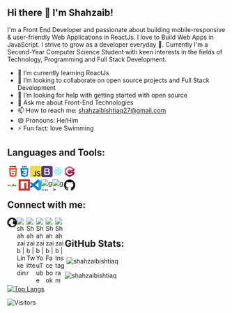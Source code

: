 ## Hi there 👋 I'm Shahzaib!

<!--
**shahzaibishtiaq/shahzaibishtiaq** is a ✨ _special_ ✨ repository because its `README.md` (this file) appears on your GitHub profile.

Here are some ideas to get you started:

- 🔭 I’m currently working on MERN Stack
- 🧐 I'm interested in Full-Stack Dev and open source
-->
I'm a Front End Developer and passionate about building mobile-responsive & user-friendly Web Applications in ReactJs. I love to Build Web Apps in JavaScript. I strive to grow as a developer everyday 💪. Currently I'm a Second-Year Computer Science Student with keen interests in the fields of Technology, Programming and Full Stack Development.

- 🌱 I’m currently learning ReactJs
- 👯 I’m looking to collaborate on open source projects and Full Stack Development
- 🤔 I’m looking for help with getting started with open source
- 💬 Ask me about Front-End Technologies
- 📫 How to reach me: shahzaibishtiaq27@gmail.com
- 😄 Pronouns: He/Him
- ⚡ Fun fact: love Swimming 


## Languages and Tools:

<a href="#" rel="nofollow"><img align="left" alt="HTML5" width="26px" src="https://raw.githubusercontent.com/github/explore/80688e429a7d4ef2fca1e82350fe8e3517d3494d/topics/html/html.png" style="max-width: 100%;"></a>

<a href="#" rel="nofollow" savefrom_lm_index="2" savefrom_lm="1"><img align="left" alt="CSS3" width="26px" src="https://raw.githubusercontent.com/github/explore/80688e429a7d4ef2fca1e82350fe8e3517d3494d/topics/css/css.png" style="max-width: 100%;"></a>

<a href="#" rel="nofollow" savefrom_lm_index="2" savefrom_lm="1"><img align="left" alt="JavaScript" width="26px" src="https://raw.githubusercontent.com/github/explore/80688e429a7d4ef2fca1e82350fe8e3517d3494d/topics/javascript/javascript.png" style="max-width: 100%;"></a>

<a href="#" rel="nofollow" savefrom_lm_index="2" savefrom_lm="1"><img align="left" alt="JavaScript" width="26px" src="https://raw.githubusercontent.com/github/explore/80688e429a7d4ef2fca1e82350fe8e3517d3494d/topics/bootstrap/bootstrap.png" style="max-width: 100%;"></a>

<a href="#" rel="nofollow" savefrom_lm_index="2" savefrom_lm="1"><img align="left" alt="JavaScript" width="26px" src="https://raw.githubusercontent.com/github/explore/80688e429a7d4ef2fca1e82350fe8e3517d3494d/topics/react/react.png" style="max-width: 100%;"></a>

<a href="https://www.w3schools.com/cpp/" target="_blank"> <img align="left" src="https://raw.githubusercontent.com/devicons/devicon/master/icons/cplusplus/cplusplus-original.svg" alt="cplusplus" width="26" height="26"/> </a><br>

<a href="https://nodejs.org" target="_blank"> <img align="left" src="https://raw.githubusercontent.com/devicons/devicon/master/icons/nodejs/nodejs-original-wordmark.svg" alt="nodejs" width="26" height="26"/> </a>

<a href="#" rel="nofollow" savefrom_lm_index="2" savefrom_lm="1"><img align="left" alt="JavaScript" width="26px" src="https://raw.githubusercontent.com/github/explore/80688e429a7d4ef2fca1e82350fe8e3517d3494d/topics/npm/npm.png" style="max-width: 100%;"></a>

<a href="#" rel="nofollow"><img align="left" alt="Visual Studio Code" width="26px" src="https://raw.githubusercontent.com/github/explore/80688e429a7d4ef2fca1e82350fe8e3517d3494d/topics/visual-studio-code/visual-studio-code.png" style="max-width: 100%;"></a>

<a href="https://cloud.google.com" target="_blank"> <img align="left" src="https://www.vectorlogo.zone/logos/google_cloud/google_cloud-icon.svg" alt="gcp" width="26" height="26"/> </a> 

<a href="https://git-scm.com/" target="_blank"> <img align="left" src="https://www.vectorlogo.zone/logos/git-scm/git-scm-icon.svg" alt="git" width="26" height="26"/> </a>

<a href="#" rel="nofollow"><img align="left" alt="GitHub" width="26px" src="https://raw.githubusercontent.com/github/explore/78df643247d429f6cc873026c0622819ad797942/topics/github/github.png" style="max-width: 100%;"></a><br>


## Connect with me:

<a href="https://github.com/shahzaibishtiaq" rel="nofollow"><img align="left" alt="Shahzaib" width="22px" src="https://raw.githubusercontent.com/iconic/open-iconic/master/svg/globe.svg" style="max-width: 100%;"></a>

<a href="https://linkedin.com/in/shahzaibishtiaq" rel="nofollow"><img align="left" alt="shahzaib | Linkedin" width="22px" src="https://camo.githubusercontent.com/28bbd2596707954793abeff9eb24d343c1c78b7bf184b90294b4b190c6097a65/68747470733a2f2f63646e2e6a7364656c6976722e6e65742f6e706d2f73696d706c652d69636f6e7340332e302e312f69636f6e732f6c696e6b6564696e2e737667" data-canonical-src="https://cdn.jsdelivr.net/npm/simple-icons@3.0.1/icons/linkedin.svg" style="max-width: 100%;"></a>

<a href="https://twitter.com/shahzaib_27" rel="nofollow"><img align="left" alt="Shahzaib | Twitter" width="22px" src="https://camo.githubusercontent.com/395dda360ae28377b7c3247581a88b20573883519c2be833cb64fbb37dcbcc1a/68747470733a2f2f63646e2e6a7364656c6976722e6e65742f6e706d2f73696d706c652d69636f6e734076332f69636f6e732f747769747465722e737667" data-canonical-src="https://cdn.jsdelivr.net/npm/simple-icons@v3/icons/twitter.svg" style="max-width: 100%;"></a>

<a href="https://www.youtube.com/" rel="nofollow"><img align="left" alt="Shahzaib | YouTube" width="22px" src="https://camo.githubusercontent.com/6645c4c313a1f4f0032cd1c5e5fd0033417104a7a282fed4cafdca8ac2a1ab33/68747470733a2f2f63646e2e6a7364656c6976722e6e65742f6e706d2f73696d706c652d69636f6e734076332f69636f6e732f796f75747562652e737667" data-canonical-src="https://cdn.jsdelivr.net/npm/simple-icons@v3/icons/youtube.svg" style="max-width: 100%;"></a>

<a href="https://www.facebook.com/shahzaibishtiaq27" rel="nofollow"><img align="left" alt="Shahzaib | Facebook" width="22px" src="https://camo.githubusercontent.com/013ab4b8c0a14af1d626b6106c10a4ca83129f9b89d063db25612dcb88740bc5/68747470733a2f2f63646e2e6a7364656c6976722e6e65742f6e706d2f73696d706c652d69636f6e734076332f69636f6e732f66616365626f6f6b2e737667" data-canonical-src="https://cdn.jsdelivr.net/npm/simple-icons@v3/icons/facebook.svg" style="max-width: 100%;"></a>

<a href="https://www.instagram.com/shahzaib_ishtiaq27" rel="nofollow"><img align="left" alt="Shahzaib | Instagram" width="22px" src="https://camo.githubusercontent.com/c80f9763ed06d4ab9fbcc1a74b8b74cd95e4c7f82d3f1f70233994f236a0faeb/68747470733a2f2f63646e2e6a7364656c6976722e6e65742f6e706d2f73696d706c652d69636f6e734076332f69636f6e732f696e7374616772616d2e737667" data-canonical-src="https://cdn.jsdelivr.net/npm/simple-icons@v3/icons/instagram.svg" style="max-width: 100%;"></a><br>

## GitHub Stats:

<p>&nbsp;<img align="center" src="https://github-readme-stats.vercel.app/api?username=shahzaibishtiaq&show_icons=true&locale=en" alt="shahzaibishtiaq" /></p>

<p><img align="center" src="https://github-readme-streak-stats.herokuapp.com/?user=shahzaibishtiaq&" alt="shahzaibishtiaq" /></p>


[![Top Langs](https://github-readme-stats.vercel.app/api/top-langs/?username=shahzaibishtiaq&layout=compact)](https://github.com/shahzaibishtiaq/github-readme-stats)

![Visitors](https://gpvc.arturio.dev/shahzaibishtiaq ) 


















